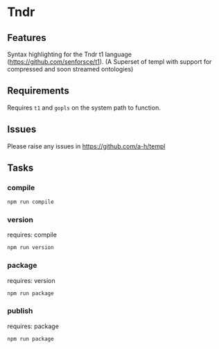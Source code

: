 # Tndr

## Features

Syntax highlighting for the Tndr t1 language (https://github.com/senforsce/t1).
(A Superset of templ with support for compressed and soon streamed ontologies)

## Requirements

Requires `t1` and `gopls` on the system path to function.

## Issues

Please raise any issues in https://github.com/a-h/templ

## Tasks

### compile

```sh
npm run compile
```

### version

requires: compile

```sh
npm run version
```

### package

requires: version

```sh
npm run package
```

### publish

requires: package

```sh
npm run package
```

